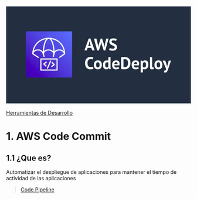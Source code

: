 ![Amazon Command Line Interface](../00_assets/Herramientas%20de%20Desarrollo/codeDeploy-logo.png)

[Herramientas de Desarrollo](../07-Herramientas_de_Desarrollo/)

# 1. AWS Code Commit

## 1.1 ¿Que es?

Automatizar el despliegue de aplicaciones para mantener el tiempo de actividad de las aplicaciones

>[Code Pipeline](./codePipeline.md)